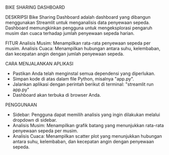 BIKE SHARING DASHBOARD

DESKRIPSI
Bike Sharing Dashboard adalah dashboard yang dibangun menggunakan Streamlit untuk menganalisis data penyewaan sepeda. Dashboard memungkinkan pengguna untuk mengeksplorasi pengaruh musim dan cuaca terhadap jumlah penyewaan sepeda harian.

FITUR 
Analisis Musim: Menampilkan rata-rata penyewaan sepeda per musim.
Analisis Cuaca: Menampilkan hubungan antara suhu, kelembaban, dan kecepatan angin dengan jumlah penyewaan sepeda.

CARA MENJALANKAN APLIKASI
- Pastikan Anda telah menginstal semua dependensi yang diperlukan.
- Simpan kode di atas dalam file Python, misalnya "app.py".
- Jalankan aplikasi dengan perintah berikut di terminal: "streamlit run app.py"
- Dashboard akan terbuka di browser Anda.

PENGGUNAAN
- Sidebar: Pengguna dapat memilih analisis yang ingin dilakukan melalui dropdown di sidebar.
- Analisis Musim: Menampilkan grafik batang yang menunjukkan rata-rata penyewaan sepeda per musim.
- Analisis Cuaca: Menampilkan scatter plot yang menunjukkan hubungan antara suhu, kelembaban, dan kecepatan angin dengan penyewaan sepeda.
